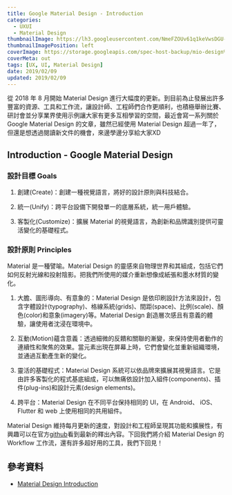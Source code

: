 ```yaml
---
title: Google Material Design - Introduction
categories:
  - UXUI
  - Material Design
thumbnailImage: https://lh3.googleusercontent.com/NmeFZOUv61q1keVwsDGU-SYe54WbcTGUaBK4MUv2qpnOZUeBmoIQnctDY2i30Xg9Piub1aUE1hhv_YZkN6aeZ0OeEiFqYy4nQix_M2k6M5Zn1uy6_0BDfTzuD0YfrlezhMtIGlKoVprSIU8jy4204KOqm7k4QJL31RCgQZ6ruuJMX-Ad84Uoyr-4LqIjRdDKG63wsyVnef7GFtHTFFyAcwRfD0D0hqZfDL6X5xZ0IomCU1mnvbPi3kWvWJzFbhypokNRRLGiTRxemhwQmV1IltU_lmZ7S6pdwwsz8GaVW7T7WTXImkmvePksormq21WQJgFdgWndEQDMPoCtQZLarnSNMaHynca_Wi-33a1VAI78aI0jIIXKP7RYmh7JRVY9Mobf2qBFOGFkd64E7uBatZ5VZ8GHwqXWazRZ-I4pFF_medM8ecpPLRTar-KY01iKGMu3zYZ2Z9xMO_AI0x3ibI7XAR71_8hquDpzvUGffIOXqvX5r3H49xYpWMCpPpwfT7NYd3k1W24ncV6TLWE_9cj5pRsY1qCHeqdn2HfkRLBGY0czDFb5J47OwXn0vBzNOuYtWbLGauqZ-sUVSTeO15j2A9gMm3BR0ZmiFb7c1azsyO4n-_-0GCHvJckr4-iRRg7GocwbYjZZdsTlDGvf0bHXkAmhFhWY=s225-no
thumbnailImagePosition: left
coverImage: https://storage.googleapis.com/spec-host-backup/mio-design%2Fassets%2F1Hfurrx3NHOuac_WreNWxG-2qdKjliIx_%2Fintro-illo-metaphor.png
coverMeta: out
tags: [UX, UI, Material Design]
date: 2019/02/09
updated: 2019/02/09
---
```


從 2018 年 8 月開始 Material Design 進行大幅度的更新。到目前為止發展出許多豐富的資源、工具和工作流，讓設計師、工程師們合作更順利，也積極舉辦比賽、研討會並分享業界使用示例讓大家有更多互相學習的空間，最近會寫一系列關於 Google Material Design 的文章，雖然已經使用 Material Design 超過一年了，但還是想透過閱讀新文件的機會，來邊學邊分享給大家XD

<!--more-->

## Introduction - Google Material Design

### 設計目標 Goals

1. 創建(Create)：創建一種視覺語言，將好的設計原則與科技結合。

2. 統一(Unify)：跨平台設備下開發單一的底層系統，統一用戶體驗。

3. 客製化(Customize)：擴展 Material 的視覺語言，為創新和品牌識別提供可靈活變化的基礎程式。

### 設計原則 Principles

Material 是一種譬喻。Material Design 的靈感來自物理世界和其組成，包括它們如何反射光線和投射陰影。把我們所使用的媒介重新想像成紙張和墨水材質的變化。

1. 大膽、圖形導向、有意象的：Material Design 是依印刷設計方法來設計，包含字體設計(typography)、格線系統(grids)、間距(space)、比例(scale)、顏色(color)和意象(imagery)等。Material Design 創造層次感且有意義的體驗，讓使用者沈浸在環境中。

2. 互動(Motion)蘊含意義：透過細微的反饋和關聯的漸變，來保持使用者動作的連續性和聚焦的效果。當元素出現在屏幕上時，它們會變化並重新組織環境，並通過互動產生新的變化。

3. 靈活的基礎程式：Material Design 系統可以依品牌來擴展其視覺語言。它是由許多客製化的程式基底組成，可以無痛依設計加入組件(components)、插件(plug-ins)和設計元素(design elements)。

4. 跨平台：Material Design 在不同平台保持相同的 UI，在 Android、 iOS、Flutter 和 web 上使用相同的共用組件。


Material Design 維持每月更新的速度，對設計和工程師呈現其功能和擴展性，有興趣可以在官方[github](https://github.com/material-components/material-components/blob/develop/ROADMAP.md/)看到最新的釋出內容。下回我們將介紹 Material Design 的 Workflow 工作流，還有許多超好用的工具，我們下回見！


## 參考資料

* [Material Design Introduction](https://material.io/design/introduction/#)